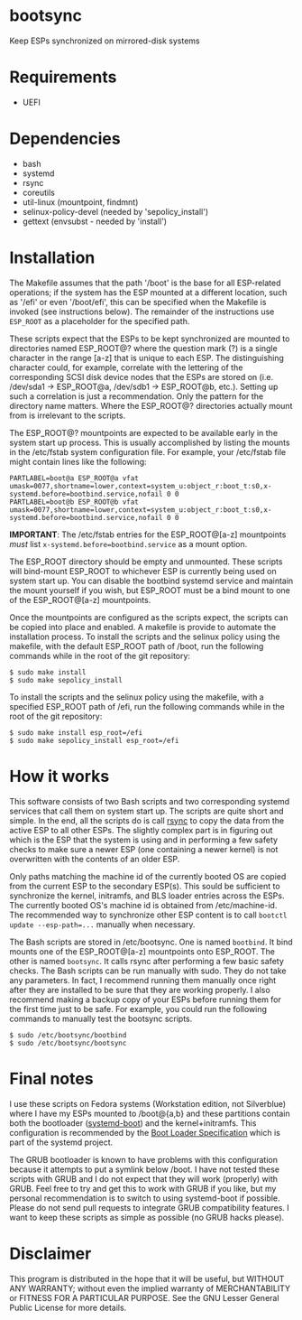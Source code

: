 # bootsync

Keep ESPs synchronized on mirrored-disk systems

# Requirements

- UEFI

# Dependencies

- bash
- systemd
- rsync
- coreutils
- util-linux (mountpoint, findmnt)
- selinux-policy-devel (needed by 'sepolicy\_install')
- gettext (envsubst - needed by 'install')

# Installation

The Makefile assumes that the path '/boot' is the base for all ESP-related operations; if the system has the ESP mounted at a different location, such as '/efi' or even '/boot/efi', this can be specified when the Makefile is invoked (see instructions below). The remainder of the instructions use `ESP_ROOT` as a placeholder for the specified path.

These scripts expect that the ESPs to be kept synchronized are mounted to directories named ESP_ROOT@? where the question mark (?) is a single character in the range [a-z] that is unique to each ESP. The distinguishing character could, for example, correlate with the lettering of the corresponding SCSI disk device nodes that the ESPs are stored on (i.e. /dev/sda1 -> ESP_ROOT@a, /dev/sdb1 -> ESP_ROOT@b, etc.). Setting up such a correlation is just a recommendation. Only the pattern for the directory name matters. Where the ESP_ROOT@? directories actually mount from is irrelevant to the scripts.

The ESP_ROOT@? mountpoints are expected to be available early in the system start up process. This is usually accomplished by listing the mounts in the /etc/fstab system configuration file. For example, your /etc/fstab file might contain lines like the following:

    PARTLABEL=boot@a ESP_ROOT@a vfat umask=0077,shortname=lower,context=system_u:object_r:boot_t:s0,x-systemd.before=bootbind.service,nofail 0 0
    PARTLABEL=boot@b ESP_ROOT@b vfat umask=0077,shortname=lower,context=system_u:object_r:boot_t:s0,x-systemd.before=bootbind.service,nofail 0 0

**IMPORTANT**: The /etc/fstab entries for the ESP_ROOT@[a-z] mountpoints *must* list `x-systemd.before=bootbind.service` as a mount option.

The ESP_ROOT directory should be empty and unmounted. These scripts will bind-mount ESP_ROOT to whichever ESP is currently being used on system start up. You can disable the bootbind systemd service and maintain the mount yourself if you wish, but ESP_ROOT must be a bind mount to one of the ESP_ROOT@[a-z] mountpoints.

Once the mountpoints are configured as the scripts expect, the scripts can be copied into place and enabled. A makefile is provide to automate the installation process. To install the scripts and the selinux policy using the makefile, with the default ESP_ROOT path of /boot, run the following commands while in the root of the git repository:

    $ sudo make install
    $ sudo make sepolicy_install

To install the scripts and the selinux policy using the makefile, with a specified ESP_ROOT path of /efi, run the following commands while in the root of the git repository:

    $ sudo make install esp_root=/efi
    $ sudo make sepolicy_install esp_root=/efi

# How it works

This software consists of two Bash scripts and two corresponding systemd services that call them on system start up. The scripts are quite short and simple. In the end, all the scripts do is call [rsync](https://en.wikipedia.org/wiki/Rsync) to copy the data from the active ESP to all other ESPs. The slightly complex part is in figuring out which is the ESP that the system is using and in performing a few safety checks to make sure a newer ESP (one containing a newer kernel) is not overwritten with the contents of an older ESP.

Only paths matching the machine id of the currently booted OS are copied from the current ESP to the secondary ESP(s). This sould be sufficient to synchronize the kernel, initramfs, and BLS loader entries across the ESPs. The currently booted OS's machine id is obtained from /etc/machine-id. The recommended way to synchronize other ESP content is to call `bootctl update --esp-path=...` manually when necessary.

The Bash scripts are stored in /etc/bootsync. One is named `bootbind`. It bind mounts one of the ESP_ROOT@[a-z] mountpoints onto ESP_ROOT. The other is named `bootsync`. It calls rsync after performing a few basic safety checks. The Bash scripts can be run manually with sudo. They do not take any parameters. In fact, I recommend running them manually once right after they are installed to be sure that they are working properly. I also recommend making a backup copy of your ESPs before running them for the first time just to be safe. For example, you could run the following commands to manually test the bootsync scripts.

    $ sudo /etc/bootsync/bootbind
    $ sudo /etc/bootsync/bootsync

# Final notes

I use these scripts on Fedora systems (Workstation edition, not Silverblue) where I have my ESPs mounted to /boot@{a,b} and these partitions contain both the bootloader ([systemd-boot](https://www.freedesktop.org/wiki/Software/systemd/systemd-boot/)) and the kernel+initramfs. This configuration is recommended by the [Boot Loader Specification](https://uapi-group.org/specifications/specs/boot_loader_specification/) which is part of the systemd project.

The GRUB bootloader is known to have problems with this configuration because it attempts to put a symlink below /boot. I have not tested these scripts with GRUB and I do not expect that they will work (properly) with GRUB. Feel free to try and get this to work with GRUB if you like, but my personal recommendation is to switch to using systemd-boot if possible. Please do not send pull requests to integrate GRUB compatibility features. I want to keep these scripts as simple as possible (no GRUB hacks please).

# Disclaimer

This program is distributed in the hope that it will be useful, but WITHOUT ANY WARRANTY; without even the implied warranty of MERCHANTABILITY or FITNESS FOR A PARTICULAR PURPOSE. See the GNU Lesser General Public License for more details.
